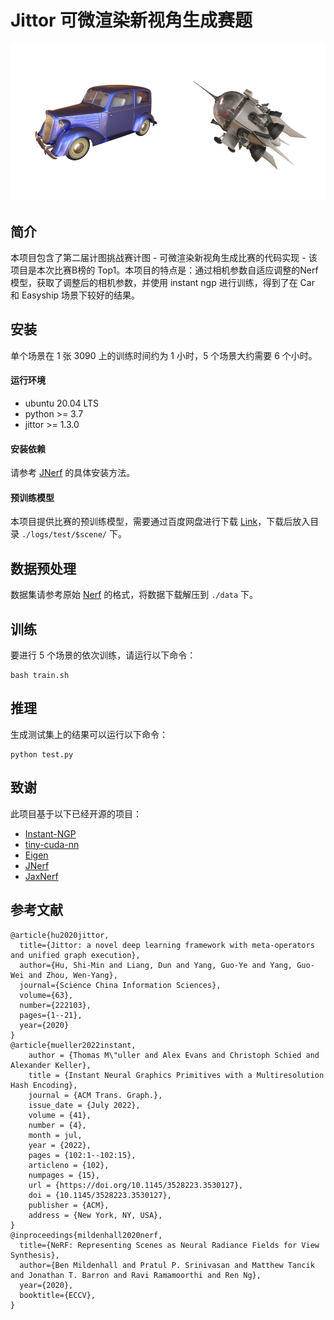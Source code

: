 # Jittor 可微渲染新视角生成赛题

![主要结果](row.png)


## 简介

本项目包含了第二届计图挑战赛计图 - 可微渲染新视角生成比赛的代码实现 - 该项目是本次比赛B榜的 Top1。本项目的特点是：通过相机参数自适应调整的Nerf模型，获取了调整后的相机参数，并使用 instant ngp 进行训练，得到了在 Car 和 Easyship 场景下较好的结果。

## 安装 

单个场景在 1 张 3090 上的训练时间约为 1 小时，5 个场景大约需要 6 个小时。

#### 运行环境
- ubuntu 20.04 LTS
- python >= 3.7
- jittor >= 1.3.0

#### 安装依赖
请参考 [JNerf](https://github.com/Jittor/JNeRF) 的具体安装方法。

#### 预训练模型
本项目提供比赛的预训练模型，需要通过百度网盘进行下载 [Link](https://pan.baidu.com/s/1ugSL1QPrvCEkV9pTVp_irw?pwd=gd7y)，下载后放入目录 `./logs/test/$scene/` 下。

## 数据预处理

数据集请参考原始 [Nerf](https://github.com/bmild/nerf) 的格式，将数据下载解压到 `./data` 下。


## 训练

要进行 5 个场景的依次训练，请运行以下命令：
```
bash train.sh
```

## 推理

生成测试集上的结果可以运行以下命令：

```
python test.py
```

## 致谢

此项目基于以下已经开源的项目：
- [Instant-NGP](https://github.com/NVlabs/instant-ngp)
- [tiny-cuda-nn](https://github.com/NVlabs/tiny-cuda-nn)
- [Eigen](https://github.com/Tom94/eigen)
- [JNerf](https://github.com/Jittor/JNeRF)
- [JaxNerf](https://github.com/google-research/google-research/tree/master/jaxnerf)

## 参考文献


```
@article{hu2020jittor,
  title={Jittor: a novel deep learning framework with meta-operators and unified graph execution},
  author={Hu, Shi-Min and Liang, Dun and Yang, Guo-Ye and Yang, Guo-Wei and Zhou, Wen-Yang},
  journal={Science China Information Sciences},
  volume={63},
  number={222103},
  pages={1--21},
  year={2020}
}
@article{mueller2022instant,
    author = {Thomas M\"uller and Alex Evans and Christoph Schied and Alexander Keller},
    title = {Instant Neural Graphics Primitives with a Multiresolution Hash Encoding},
    journal = {ACM Trans. Graph.},
    issue_date = {July 2022},
    volume = {41},
    number = {4},
    month = jul,
    year = {2022},
    pages = {102:1--102:15},
    articleno = {102},
    numpages = {15},
    url = {https://doi.org/10.1145/3528223.3530127},
    doi = {10.1145/3528223.3530127},
    publisher = {ACM},
    address = {New York, NY, USA},
}
@inproceedings{mildenhall2020nerf,
  title={NeRF: Representing Scenes as Neural Radiance Fields for View Synthesis},
  author={Ben Mildenhall and Pratul P. Srinivasan and Matthew Tancik and Jonathan T. Barron and Ravi Ramamoorthi and Ren Ng},
  year={2020},
  booktitle={ECCV},
}
```
